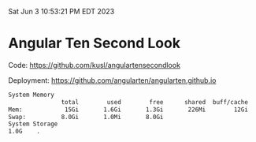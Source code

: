Sat Jun  3 10:53:21 PM EDT 2023

# Angular Ten Second Look

Code: https://github.com/kusl/angulartensecondlook

Deployment: https://github.com/angularten/angularten.github.io

```bash
System Memory
               total        used        free      shared  buff/cache   available
Mem:            15Gi       1.6Gi       1.3Gi       226Mi        12Gi        13Gi
Swap:          8.0Gi       1.0Mi       8.0Gi
System Storage
1.0G	.
